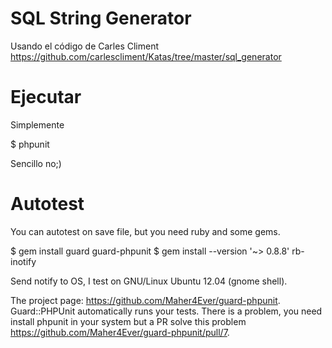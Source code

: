 SQL String Generator
====================

Usando el código de Carles Climent
https://github.com/carlescliment/Katas/tree/master/sql_generator

Ejecutar
========

Simplemente

$ phpunit

Sencillo no;)

Autotest
========

You can autotest on save file, but you need ruby and some gems.

$ gem install guard guard-phpunit
$ gem install --version '~> 0.8.8' rb-inotify

Send notify to OS, I test on GNU/Linux Ubuntu 12.04 (gnome shell).

The project page: https://github.com/Maher4Ever/guard-phpunit. Guard::PHPUnit automatically runs your tests.
There is a problem, you need install phpunit in your system but a PR solve this problem https://github.com/Maher4Ever/guard-phpunit/pull/7.

